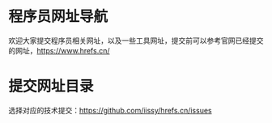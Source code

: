# 程序员网址导航
欢迎大家提交程序员相关网址，以及一些工具网址，提交前可以参考官网已经提交的网址，https://www.hrefs.cn/

# 提交网址目录
选择对应的技术提交：https://github.com/iissy/hrefs.cn/issues

